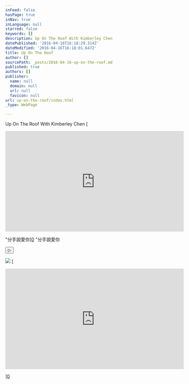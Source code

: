 ```yaml
---
inFeed: false
hasPage: true
inNav: true
inLanguage: null
starred: false
keywords: []
description: Up On The Roof With Kimberley Chen
datePublished: '2016-04-16T16:18:29.314Z'
dateModified: '2016-04-16T16:18:01.647Z'
title: Up On The Roof
author: []
sourcePath: _posts/2016-04-16-up-on-the-roof.md
published: true
authors: []
publisher:
  name: null
  domain: null
  url: null
  favicon: null
url: up-on-the-roof/index.html
_type: WebPage

---
```

Up On The Roof With Kimberley Chen
[

<iframe width="560" height="315" src="https://www.youtube.com/embed/Fx5Em_b8Esw" frameborder="0" allowfullscreen="allowfullscreen" style=""></iframe>

"分手說愛你][0]
"分手說愛你

<button class="video-play circle-button" style="">▷</button>

![](https://imgflo.herokuapp.com/graph/vahj1ThiexotieMo/44869ae4410a1386af3ee664ac8b9c94/passthrough.jpg?height=304&input=https%3A%2F%2Fs3-us-west-2.amazonaws.com%2Fthe-grid-img%2Fp%2F821bb287100d5faf2e81ca6d70c9f8951bcaf59d.jpg&width=480)
[

<iframe width=" 560" height="315" src="https://www.youtube.com/embed/oKDReHjoKU0" frameborder="0" allowfullscreen="" style="">寂寞咆哮</iframe>

][0]

[0]: href